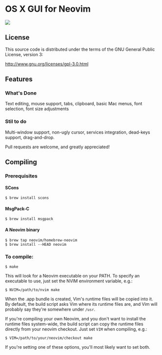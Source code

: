 # OS X GUI for Neovim

![](https://raw.githubusercontent.com/rogual/neovim-osx-gui/screenshots/1.png)


## License

This source code is distributed under the terms of the GNU General
Public License, version 3:

http://www.gnu.org/licenses/gpl-3.0.html

## Features

### What's Done

Text editing, mouse support, tabs, clipboard, basic Mac menus, font selection,
font size adjustments

### Stil to do

Multi-window support, non-ugly cursor, services integration, dead-keys support,
drag-and-drop.

Pull requests are welcome, and greatly appreciated!


## Compiling

### Prerequisites

#### SCons
    $ brew install scons

#### MsgPack-C
    $ brew install msgpack

#### A Neovim binary
    $ brew tap neovim/homebrew-neovim
    $ brew install --HEAD neovim

### To compile:

    $ make

This will look for a Neovim executable on your PATH. To specify
an executable to use, just set the NVIM environment variable, e.g.:

    $ NVIM=/path/to/nvim make

When the .app bundle is created, Vim's runtime files will be copied into it.
By default, the build script asks Vim where its runtime files are, and Vim
will probably say they're somewhere under `/usr`.

If you're compiling your own Neovim, and you don't want to install the runtime
files system-wide, the build script can copy the runtime files directly from
your neovim checkout. Just set `VIM` when compiling, e.g.:

    $ VIM=/path/to/your/neovim/checkout make

If you're setting one of these options, you'll most likely want to set both.
